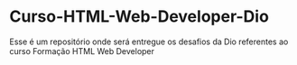 # Curso-HTML-Web-Developer-Dio
Esse é um repositório onde será entregue os desafios da Dio referentes ao curso Formação HTML Web Developer
